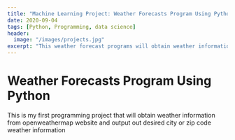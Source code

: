 ```yaml
---
title: "Machine Learning Project: Weather Forecasts Program Using Python"
date: 2020-09-04
tags: [Python, Programming, data science]
header:
  image: "/images/projects.jpg"
excerpt: "This weather forecast programs will obtain weather information from OpenWeatherMap website"
---
```


# Weather Forecasts Program Using Python

This is my first programming project that will obtain weather information from openweathermap website and output out desired city or zip code weather information
